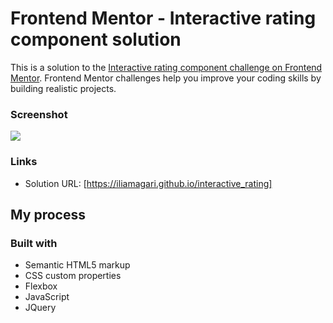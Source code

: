 # Frontend Mentor - Interactive rating component solution

This is a solution to the [Interactive rating component challenge on Frontend Mentor](https://www.frontendmentor.io/challenges/interactive-rating-component-koxpeBUmI). Frontend Mentor challenges help you improve your coding skills by building realistic projects. 

### Screenshot

![](./screenshot.jpg)


### Links

- Solution URL: [https://iliamagari.github.io/interactive_rating]

## My process

### Built with

- Semantic HTML5 markup
- CSS custom properties
- Flexbox
- JavaScript
- JQuery
